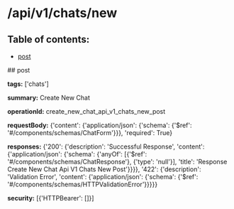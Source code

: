 # /api/v1/chats/new

## Table of contents:
- [post](#post)

<a name="post" />
## post

**tags:** ['chats']

**summary:** Create New Chat

**operationId:** create_new_chat_api_v1_chats_new_post

**requestBody:** {'content': {'application/json': {'schema': {'$ref': '#/components/schemas/ChatForm'}}}, 'required': True}

**responses:** {'200': {'description': 'Successful Response', 'content': {'application/json': {'schema': {'anyOf': [{'$ref': '#/components/schemas/ChatResponse'}, {'type': 'null'}], 'title': 'Response Create New Chat Api V1 Chats New Post'}}}}, '422': {'description': 'Validation Error', 'content': {'application/json': {'schema': {'$ref': '#/components/schemas/HTTPValidationError'}}}}}

**security:** [{'HTTPBearer': []}]

